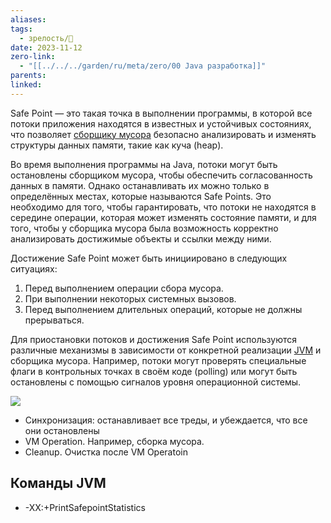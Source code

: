 ```yaml
---
aliases: 
tags:
  - зрелость/🌱
date: 2023-11-12
zero-link:
  - "[[../../../garden/ru/meta/zero/00 Java разработка]]"
parents: 
linked: 
---
```

Safe Point — это такая точка в выполнении программы, в которой все потоки приложения находятся в известных и устойчивых состояниях, что позволяет [сборщику мусора](../../../garden/ru/dev/java/gc/Garbage%20Collector.md) безопасно анализировать и изменять структуры данных памяти, такие как куча (heap).

Во время выполнения программы на Java, потоки могут быть остановлены сборщиком мусора, чтобы обеспечить согласованность данных в памяти. Однако останавливать их можно только в определённых местах, которые называются Safe Points. Это необходимо для того, чтобы гарантировать, что потоки не находятся в середине операции, которая может изменять состояние памяти, и для того, чтобы у сборщика мусора была возможность корректно анализировать достижимые объекты и ссылки между ними.

Достижение Safe Point может быть инициировано в следующих ситуациях:
1. Перед выполнением операции сбора мусора.
2. При выполнении некоторых системных вызовов.
3. Перед выполнением длительных операций, которые не должны прерываться.

Для приостановки потоков и достижения Safe Point используются различные механизмы в зависимости от конкретной реализации [JVM](JVM.md) и сборщика мусора. Например, потоки могут проверять специальные флаги в контрольных точках в своём коде (polling) или могут быть остановлены с помощью сигналов уровня операционной системы.

![](Pasted%20image%2020231112162050.png)
- Синхронизация: останавливает все треды, и убеждается, что все они остановлены
- VM Operation. Например, сборка мусора.
- Cleanup. Очистка после VM Operatoin

## Команды JVM
- -XX:+PrintSafepointStatistics